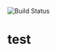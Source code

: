 ![Build Status](https://codebuild.us-east-2.amazonaws.com/badges?uuid=eyJlbmNyeXB0ZWREYXRhIjoiT3FVUTBzS1hWaXVoeDdyaFJtQVlzSUxtWGtENnEybkYrSW10TmY5cjlrQnkrS2p5aHVhRm41U1YxaWJ1MFNycE1yWHdpdVRkSERjbmZGUlMrb1p3WGdvPSIsIml2UGFyYW1ldGVyU3BlYyI6IkVSbGt0OXl3S2pndDRRMHciLCJtYXRlcmlhbFNldFNlcmlhbCI6MX0%3D&branch=main)
# test
